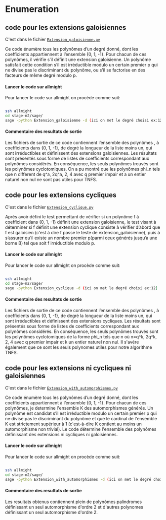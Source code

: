 # Enumeration

## code  pour les extensions galoisiennes

C'est dans le fichier [`Extension_galoisienne.py`](Extension_galoisienne.py)

Ce code énumère tous les polynômes d’un degré donné, dont les coefficients appartiennent à l’ensemble {0, 1, -1}. Pour chacun de ces polynômes, il vérifie s’il définit une extension galoisienne. Un polynôme satisfait cette condition s’il est irréductible modulo un certain premier p qui ne divise pas le discriminant du polynôme, ou s’il se factorise en des facteurs de même degré modulo p.

#### Lancer le code sur allmight

Pour lancer le code sur allmight on procède comme suit:

```bash

ssh allmight
cd stage-m2/sage/
sage -python Extension_galoisienne -d (ici on met le degré choisi ex:12)

```

#### Commentaire des resultats de sortie


 Les fichiers de sortie de ce code contiennent l’ensemble des polynômes , à coefficients dans {0, 1, -1}, de degré la longueur de la liste moins un, qui sont irréductibles et définissent des extensions galoisiennes. Les résultats sont présentés sous forme de listes de coefficients correspondant aux polynômes considérés.
 En conséquence, les seuls polynômes trouvés sont les polynômes cyclotomiques.
 On a pu montré que les polynômes phi_n tels que n different de q^a, 2q^a, 2, 4 avec q premier impair et a un entier naturel non nul ne sont pas utiles pour TNFS.

## code  pour les extensions cycliques


C'est dans le fichier [`Extension_cyclique.py`](Extension_cyclique.py)

Après avoir défini le test permettant de vérifier si un polynôme f à coefficient dans  {0, 1, -1} définit une extension galoisienne, le test visant à déterminer si f définit une extension cyclique consiste à vérifier d’abord que f est galoisien (c'est à dire f passe le teste de extension_galoisienne), puis à s’assurer qu’il existe un nombre premier p(parmi ceux générés jusqu’à une borne B) tel que soit f irréductible modulo p.

#### Lancer le code sur allmight

Pour lancer le code sur allmight on procède comme suit:

```bash

ssh allmight
cd stage-m2/sage/
sage -python Extension_cyclique -d (ici on met le degré choisi ex:12)

```

#### Commentaire des resultats de sortie


 Les fichiers de sortie de ce code contiennent l’ensemble des polynômes , à coefficients dans {0, 1, -1}, de degré la longueur de la liste moins un, qui sont irréductibles et définissent des extensions cycliques. Les résultats sont présentés sous forme de listes de coefficients correspondant aux polynômes considérés.
 En conséquence, les seuls polynômes trouvés sont les polynômes cyclotomiques de la forme phi_n tels que n où n=q^k, 2q^k, 2, 4 avec q premier impair et k un entier naturel non nul. Il s'avère également que ce sont les seuls polynomes utiles pour notre algorithme TNFS.

 ## code  pour les extensions ni cycliques ni galoisiennes 

C'est dans le fichier [`Extension_with_automorphismes.py`](Extension_with_automorphismes.py)


Ce code énumère tous les polynômes d’un degré donné, dont les coefficients appartiennent à l’ensemble {0, 1, -1}. Pour chacun de ces polynômes, je determine l'ensemble K des automorphismes générés. Un polynôme est candidat s’il est irréductible modulo un certain premier p qui ne divise pas le discriminant du polynôme et que le cardinal de l'ensemble K est strictement supérieur à 1 (c'est-à-dire K contient au moins un automorphisme non trivial). Le code détermine l'ensemble des  polynômes définissant des extensions ni cycliques ni galoisiennes.

#### Lancer le code sur allmight

Pour lancer le code sur allmight on procède comme suit:

```bash

ssh allmight
cd stage-m2/sage/
sage -python Extension_with_automorphismes -d (ici on met le degré choisi ex:12)

```

#### Commentaire des resultats de sortie

Les resultats obtenus contiennent plein de  polynômes palindromes définissant un seul automorphisme d'ordre 2 et d'autres polynomes définissant un seul automorphisme d'ordre 2. 

